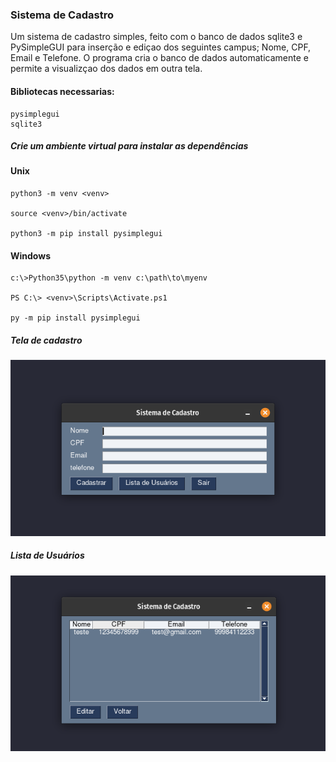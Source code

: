 ### Sistema de Cadastro 

Um sistema de cadastro simples, feito com o banco de dados sqlite3 e PySimpleGUI para inserção e ediçao dos seguintes campus; Nome, CPF, Email e Telefone. O programa cria o banco de dados automaticamente e permite a visualizçao dos dados em outra tela.

#### Bibliotecas necessarias: 

```
pysimplegui
sqlite3
```

##### Crie um ambiente virtual para instalar as dependências

#### Unix

```
python3 -m venv <venv>

source <venv>/bin/activate

python3 -m pip install pysimplegui

```

#### Windows 

```
c:\>Python35\python -m venv c:\path\to\myenv

PS C:\> <venv>\Scripts\Activate.ps1

py -m pip install pysimplegui
```

##### Tela de cadastro

![Alt text](/img/image.png)

##### Lista de Usuários

![Alt text](/img/image-1.png)



